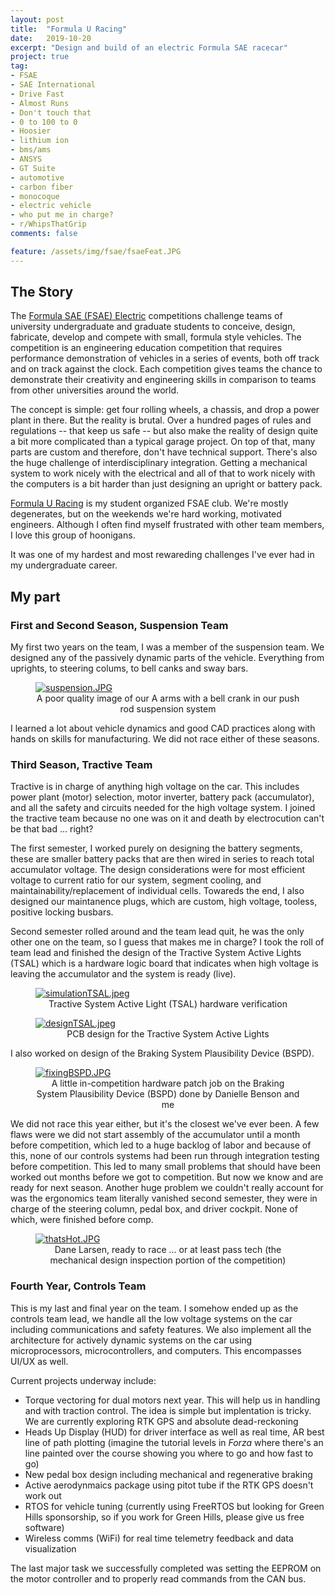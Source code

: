 ```yaml
---
layout: post
title:  "Formula U Racing"
date:   2019-10-20
excerpt: "Design and build of an electric Formula SAE racecar"
project: true
tag:
- FSAE
- SAE International
- Drive Fast
- Almost Runs
- Don't touch that
- 0 to 100 to 0
- Hoosier
- lithium ion
- bms/ams
- ANSYS
- GT Suite
- automotive
- carbon fiber
- monocoque
- electric vehicle
- who put me in charge?
- r/WhipsThatGrip
comments: false

feature: /assets/img/fsae/fsaeFeat.JPG
---
```


## The Story

The <a href="https://www.sae.org/attend/student-events"> Formula SAE (FSAE) Electric</a> competitions challenge teams of university undergraduate and graduate students to conceive, design, fabricate, develop and compete with small, formula style vehicles. The competition is an engineering education competition that requires performance demonstration of vehicles in a series of events, both off track and on track against the clock. Each competition gives teams the chance to demonstrate their creativity and engineering skills in comparison to teams from other universities around the world.

The concept is simple: get four rolling wheels, a chassis, and drop a power plant in there. But the reality is brutal. Over a hundred pages of rules and regulations -- that keep us safe -- but also make the reality of design quite a bit more complicated than a typical garage project. On top of that, many parts are custom and therefore, don't have technical support. There's also the huge challenge of interdisciplinary integration. Getting a mechanical system to work nicely with the electrical and all of that to work nicely with the computers is a bit harder than just designing an upright or battery pack.

<a href="https://formulau.racing">Formula U Racing</a> is my student organized FSAE club. We're mostly degenerates, but on the weekends we're hard working, motivated engineers. Although I often find myself frustrated with other team members, I love this group of hoonigans. 

It was one of my hardest and most rewareding challenges I've ever had in my undergraduate career. 

## My part

### First and Second Season, Suspension Team
My first two years on the team, I was a member of the suspension team. We designed any of the passively dynamic parts of the vehicle. Everything from uprights, to steering colums, to bell canks and sway bars. 

<figure>
	<a href="{{ site.url }}/assets/img/fsae/suspension.JPG"><img src="{{ site.url }}/assets/img/fsae/suspension.JPG" alt="suspension.JPG"></a>
	<figcaption><center>A poor quality image of our A arms with a bell crank in our push rod suspension system</center>
    </figcaption>
</figure>

I learned a lot about vehicle dynamics and good CAD practices along with hands on skills for manufacturing. We did not race either of these seasons.

### Third Season, Tractive Team
Tractive is in charge of anything high voltage on the car. This includes power plant (motor) selection, motor inverter, battery pack (accumulator), and all the safety and circuits needed for the high voltage system. I joined the tractive team because no one was on it and death by electrocution can't be that bad ... right? 

The first semester, I worked purely on designing the battery segments, these are smaller battery packs that are then wired in series to reach total accumulator voltage. The design considerations were for most efficient voltage to current ratio for our system, segment cooling, and maintainability/replacement of individual cells. Towareds the end, I also designed our maintanence plugs, which are custom, high voltage, tooless, positive locking busbars.

Second semester rolled around and the team lead quit, he was the only other one on the team, so I guess that makes me in charge? I took the roll of team lead and finished the design of the Tractive System Active Lights (TSAL) which is a hardware logic board that indicates when high voltage is leaving the accumulator and the system is ready (live). 

<figure>
	<a href="{{ site.url }}/assets/img/fsae/simulationTSAL.jpeg"><img src="{{ site.url }}/assets/img/fsae/simulationTSAL.jpeg" alt="simulationTSAL.jpeg"></a>
	<figcaption><center>Tractive System Active Light (TSAL) hardware verification</center>
    </figcaption>
</figure>

<figure>
	<a href="{{ site.url }}/assets/img/fsae/designTSAL.jpeg"><img src="{{ site.url }}/assets/img/fsae/designTSAL.jpeg" alt="designTSAL.jpeg"></a>
	<figcaption><center>PCB design for the Tractive System Active Lights</center>
    </figcaption>
</figure>

I also worked on design of the Braking System Plausibility Device (BSPD). 

<figure>
	<a href="{{ site.url }}/assets/img/fsae/fixingBSPD.JPG"><img src="{{ site.url }}/assets/img/fsae/fixingBSPD.JPG" alt="fixingBSPD.JPG"></a>
	<figcaption><center>A little in-competition hardware patch job on the Braking System Plausibility Device (BSPD) done by Danielle Benson and me</center>
    </figcaption>
</figure>

We did not race this year either, but it's the closest we've ever been. A few flaws were we did not start assembly of the accumulator until a month before competition, which led to a huge backlog of labor and because of this, none of our controls systems had been run through integration testing before competition. This led to many small problems that should have been worked out months before we got to competition. But now we know and are ready for next season. Another huge problem we couldn't really account for was the ergonomics team literally vanished second semester, they were in charge of the steering column, pedal box, and driver cockpit. None of which, were finished before comp.

<figure>
	<a href="{{ site.url }}/assets/img/fsae/thatsHot.JPG"><img src="{{ site.url }}/assets/img/fsae/thatsHot.JPG" alt="thatsHot.JPG"></a>
	<figcaption><center>Dane Larsen, ready to race ... or at least pass tech (the mechanical design inspection portion of the competition)</center>
    </figcaption>
</figure>

### Fourth Year, Controls Team
This is my last and final year on the team. I somehow ended up as the controls team lead, we handle all the low voltage systems on the car including communications and safety features. We also implement all the architecture for actively dynamic systems on the car using microprocessors, microcontrollers, and computers. This encompasses UI/UX as well. 

Current projects underway include:
* Torque vectoring for dual motors next year. This will help us in handling and with traction control. The idea is simple but implentation is tricky. We are currently exploring RTK GPS and absolute dead-reckoning
* Heads Up Display (HUD) for driver interface as well as real time, AR best line of path plotting (imagine the tutorial levels in <i> Forza </i> where there's an line painted over the course showing you where to go and how fast to go)
* New pedal box design including mechanical and regenerative braking
* Active aerodynmaics package using pitot tube if the RTK GPS doesn't work out
* RTOS for vehicle tuning (currently using FreeRTOS but looking for Green Hills sponsorship, so if you work for Green Hills, please give us free software)
* Wireless comms (WiFi) for real time telemetry feedback and data visualization

The last major task we successfully completed was setting the EEPROM on the motor controller and to properly read commands from the CAN bus.





